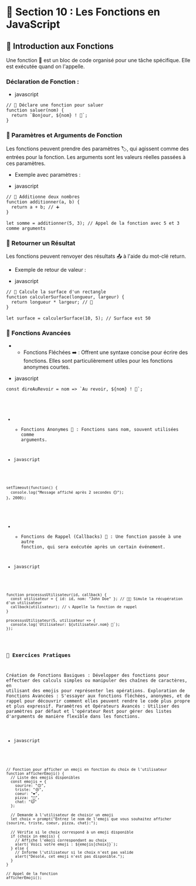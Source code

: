 # 📙 Section 10 : Les Fonctions en JavaScript
## 🧩 Introduction aux Fonctions
Une fonction 📝 est un bloc de code organisé pour une tâche spécifique. Elle est exécutée quand on l'appelle.

### Déclaration de Fonction :

* javascript
<pre>
<code class="js-commit">// 📝 Déclare une fonction pour saluer</code>
<code class="js-color">function saluer(nom) {</code>
<code class="js-color">  return `Bonjour, ${nom} ! 👋`;</code>
<code class="js-color">}</code>
</pre>

### 📌 Paramètres et Arguments de Fonction
Les fonctions peuvent prendre des paramètres 🏷️, qui agissent comme des entrées pour la fonction. Les arguments sont les valeurs réelles passées à ces paramètres.

- Exemple avec paramètres :

* javascript
<pre>
<code class="js-commit">// 🧮 Additionne deux nombres</code>
<code class="js-color">function additionner(a, b) {</code>
<code class="js-color">  return a + b; </code><code class="js-commit">// ➕</code>
<code class="js-color">}</code>
<code class="js-color"></code>
<code class="js-color">let somme = additionner(5, 3);</code><code class="js-commit"> // Appel de la fonction avec 5 et 3 comme arguments</code>
</pre>

### 🔄 Retourner un Résultat
Les fonctions peuvent renvoyer des résultats 📤 à l'aide du mot-clé return.

- Exemple de retour de valeur :

* javascript
<pre>
<code class="js-commit">// 📏 Calcule la surface d'un rectangle</code>
<code class="js-color">function calculerSurface(longueur, largeur) {</code>
<code class="js-color">  return longueur * largeur;</code><code class="js-commit"> // 📐</code>
<code class="js-color">}</code>
<code class="js-color"></code>
<code class="js-color">let surface = calculerSurface(10, 5);</code><code class="js-commit"> // Surface est 50</code>
</pre>

### 🚀 Fonctions Avancées

* - Fonctions Fléchées ➡️ : Offrent une syntaxe concise pour écrire des fonctions. Elles sont particulièrement utiles pour les fonctions anonymes courtes.

* javascript
<pre>
<code class="js-color">const direAuRevoir = nom => `Au revoir, ${nom} ! 👋`;
</pre>

* - Fonctions Anonymes 🤫 : Fonctions sans nom, souvent utilisées comme arguments.

* javascript
<pre>
<code class="js-color">setTimeout(function() {</code>
<code class="js-color">  console.log("Message affiché après 2 secondes ⏲️");</code>
<code class="js-color">}, 2000);</code>
</pre>

* - Fonctions de Rappel (Callbacks) 🔄 : Une fonction passée à une autre fonction, qui sera exécutée après un certain événement.

* javascript
<pre>
<code class="js-color">function processusUtilisateur(id, callback) {</code>
<code class="js-color">  const utilisateur = { id: id, nom: "John Doe" };</code><code class="js-commit"> // 🧑‍💼 Simule la récupération d'un utilisateur</code>
<code class="js-color">  callback(utilisateur);</code><code class="js-commit"> // 📞 Appelle la fonction de rappel</code>
<code class="js-color">}</code>
<code class="js-color"></code>
<code class="js-color">processusUtilisateur(5, utilisateur => {</code>
<code class="js-color">  console.log(`Utilisateur: ${utilisateur.nom} 📇`);</code>
<code class="js-color">});</code>
</pre>

### 🎯 Exercices Pratiques
Création de Fonctions Basiques : Développer des fonctions pour effectuer des calculs simples ou manipuler des chaînes de caractères, en utilisant des emojis pour représenter les opérations.
Exploration de Fonctions Avancées : S'essayer aux fonctions fléchées, anonymes, et de rappel pour découvrir comment elles peuvent rendre le code plus propre et plus expressif.
Paramètres et Opérateurs Avancés : Utiliser des paramètres par défaut et l'opérateur Rest pour gérer des listes d'arguments de manière flexible dans les fonctions.

* javascript

<pre>
<code class="js-color"></code>
<code class="js-commit">// Fonction pour afficher un emoji en fonction du choix de l'utilisateur</code>
<code class="js-color">function afficherEmoji() {</code>
<code class="js-color">  // Liste des emojis disponibles</code>
<code class="js-color">  const emojis = {</code>
<code class="js-color">    sourire: "😊",</code>
<code class="js-color">    triste: "😢",</code>
<code class="js-color">    coeur: "❤️",</code>
<code class="js-color">    pizza: "🍕",</code>
<code class="js-color">    chat: "🐱"</code>
<code class="js-color">  };</code>
<code class="js-color"></code>
<code class="js-commit">  // Demande à l'utilisateur de choisir un emoji</code>
<code class="js-color">  let choix = prompt("Entrez le nom de l'emoji que vous souhaitez afficher (sourire, triste, coeur, pizza, chat):");</code>
<code class="js-color"></code>
<code class="js-commit">  // Vérifie si le choix correspond à un emoji disponible</code>
<code class="js-color">  if (choix in emojis) {</code>
<code class="js-commit">    // Affiche l'emoji correspondant au choix</code>
<code class="js-color">    alert(`Voici votre emoji : ${emojis[choix]}`);</code>
<code class="js-color">  } else {</code>
<code class="js-commit">    // Informe l'utilisateur si le choix n'est pas valide</code>
<code class="js-color">    alert("Désolé, cet emoji n'est pas disponible.");</code>
<code class="js-color">  }</code>
<code class="js-color">}</code>
<code class="js-color"></code>
<code class="js-commit">// Appel de la fonction</code>
<code class="js-color">afficherEmoji();</code>
</pre>